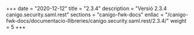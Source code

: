 +++
date        = "2020-12-12"
title       = "2.3.4"
description = "Versió 2.3.4 canigo.security.saml.rest"
sections    = "canigo-fwk-docs"
enllac		= "/canigo-fwk-docs/documentacio-llibreries/canigo.security.saml.rest/2.3.4/"
weight		= 5
+++
